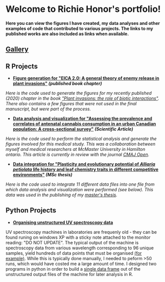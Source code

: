 
# Welcome to Richie Honor's portfolio! 

#### Here you can view the figures I have created, my data analyses and other examples of code that contributed to various projects. The links to my published works are also included as links when available. 

## **[Gallery](richiehonor.github.io/Gallery.html)**



## **R Projects**



* **[Figure generation for "EICA 2.0: A general theory of enemy release in plant invasions"](richiehonor.github.io/EICA2_SuppMat.html) *(published book chapter)*** 

*Here is the code used to generate the figures for my recently published (2020) chapter in the book ["Plant invasions: the role of biotic interactions"](https://www.cabi.org/cabebooks/ebook/20203555905). There also contains a few figures that were not used in the final manuscript, but were part of the process.*




 * **[Data analysis and visualization for "Assessing the prevalence and correlates of antenatal cannabis consumption in an urban Canadian population: A cross-sectional survey"](richiehonor.github.io/Kaarid_et_al_2021_SupplementaryMaterial.html) *(Scientific Article)***

*Here is the code used to perform the statistical analysis and generate the figures involved for this medical study. This was a collaboration between myself and medical researchers at McMaster University in Hamilton ontario. This article is currently in review with the journal [CMAJ Open](http://cmajopen.ca).*




 * **[Data integration for "Plasticity and evolutionary potential of *Alliaria petiolata* life history and leaf chemistry traits in different competitive environments"](richiehonor.github.io/AllData_Synthesis.html) *(MSc thesis)***

*Here is the code used to integrate 11 different data files into one file from which data analysis and visualization were performed (see below). This data was used in the publishing of my [master's thesis](https://qspace.library.queensu.ca/handle/1974/28610).*





## **Python Projects**


* **[Organising unstructured UV spectroscopy data](UV-Docs/UVSpec_Portfolio.html)**

UV spectroscopy machines in laboratories are frequenly old - they can be found runing on windows XP with a sticky note attached to the monitor reading: "DO NOT UPDATE". The typical output of the machine is spectroscopy data from various wavelength corresponding to 96 unique samples, yield hundreds of data points that must be organised [(for example)](UV-Docs/Dat_Dec_6_2019.txt). While this is typically done manually, I needed to peform >50 runs, which would have costed me a large amount of time. I designed two programs in python in order to build a [single data frame](UV-Docs/All_UV_Data.txt) out of the unstructured output files of the machine for later analysis in R.



















